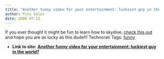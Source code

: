 ```yaml
---
title: "Another funny video for your entertainment: luckiest guy in the world?"
author: Pito Salas
date: 2006-07-12
---
```


If you ever thought it might be fun to learn how to skydive, [check this
out](<http://www.flurl.com/item/Luckiest_skidiver_in_the_world_u_156888>) and
hope you are as lucky as this dude!!! Technorati Tags:
[funny](<http://www.technorati.com/tag/funny>)


* **Link to site:** **[Another funny video for your entertainment: luckiest guy in the world?](None)**
